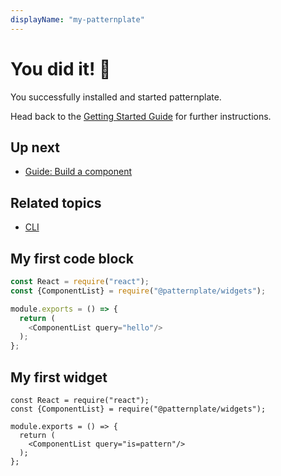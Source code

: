 ```yaml
---
displayName: "my-patternplate"
---
```


# You did it! :tada:

You successfully installed and started patternplate.

Head back to the [Getting Started Guide](https://patternplate.github.io/doc/docs/guides/getting-started#up-next) for further instructions.

## Up next

* [Guide: Build a component](https://patternplate.github.io/doc/docs/guides/add-component)


## Related topics

* [CLI](https://patternplate.github.io/doc/docs/reference/cli)

## My first code block
```js
const React = require("react");
const {ComponentList} = require("@patternplate/widgets");

module.exports = () => {
  return (
    <ComponentList query="hello"/>
  );
};
```

## My first widget
```widget
const React = require("react");
const {ComponentList} = require("@patternplate/widgets");

module.exports = () => {
  return (
    <ComponentList query="is=pattern"/>
  );
};
```
